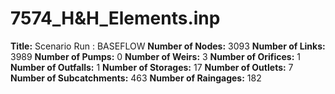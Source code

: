 # 7574_H&H_Elements.inp
**Title:** Scenario Run :  BASEFLOW
**Number of Nodes:** 3093
**Number of Links:** 3989
**Number of Pumps:** 0
**Number of Weirs:** 3
**Number of Orifices:** 1
**Number of Outfalls:** 1
**Number of Storages:** 17
**Number of Outlets:** 7
**Number of Subcatchments:** 463
**Number of Raingages:** 182
